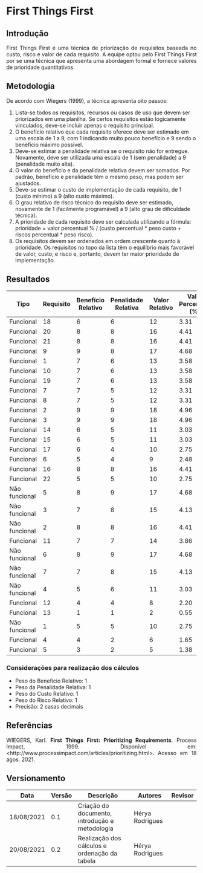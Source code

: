 # First Things First

## Introdução
<p align="justify">First Things First é uma técnica de priorização de requisitos baseada no custo, risco e valor de cada requisito. A equipe optou pelo First Things First por se uma técnica que apresenta uma abordagem formal e fornece valores de prioridade quantitativos.</p>

## Metodologia
<p align="justify">De acordo com Wiegers (1999), a técnica apresenta oito passos: </p>

1. Lista-se todos os requisitos, recursos ou casos de uso que devem ser priorizados em uma planilha. Se certos requisitos estão logicamente vinculados, deve-se incluir apenas o requisito principal.
2. O benefício relativo que cada requisito oferece deve ser estimado em uma escala de 1 a 9, com 1 indicando muito pouco benefício e 9 sendo o benefício máximo possível.
3. Deve-se estimar a penalidade relativa se o requisito não for entregue. Novamente, deve ser utilizada uma escala de 1 (sem penalidade) a 9 (penalidade muito alta).
4. O valor do benefício e da penalidade relativa devem ser somados. Por padrão, benefício e penalidade têm o mesmo peso, mas podem ser ajustados.
5. Deve-se estimar o custo de implementação de cada requisito, de 1 (custo mínimo) a 9 (alto custo máximo).
6. O grau relativo de risco técnico do requisito deve ser estimado, novamente de 1 (facilmente programável) a 9 (alto grau de dificuldade técnica).
7. A prioridade de cada requisito deve ser calculada utilizando a fórmula: prioridade = valor percentual %  / (custo percentual * peso custo + riscos percentual * peso risco).
8. Os requisitos devem ser ordenados em ordem crescente quanto à prioridade. Os requisitos no topo da lista têm o equilíbrio mais favorável de valor, custo, e risco e, portanto, devem ter maior prioridade de implementação.

## Resultados

| Tipo | Requisito | Benefício Relativo | Penalidade Relativa | Valor Relativo | Valor Percentual (%) | Custo Relativo | Custo Percentual (%) | Risco Relativo | Risco Percentual (%) | Prioridade |
| ---- | ---- | ---- | ---- | ---- | ---- | ---- | ---- | ---- | ---- | ---- |
|Funcional    | 18 | 6 | 6 | 12 | 3.31 | 1 | 1.05 | 1 | 1.12 | 1.53
|Funcional    | 20 | 8 | 8 | 16 | 4.41 | 2 | 2.11 | 2 | 2.25 | 1.01
|Funcional    | 21 | 8 | 8 | 16 | 4.41 | 2 | 2.11 | 2 | 2.25 | 1.01
|Funcional    | 9  | 9 | 8 | 17 | 4.68 | 3 | 3.16 | 2 | 2.25 | 0.87
|Funcional    | 1  | 7 | 6 | 13 | 3.58 | 2 | 2.11 | 2 | 2.25 | 0.82
|Funcional    | 10 | 7 | 6 | 13 | 3.58 | 2 | 2.11 | 2 | 2.25 | 0.82
|Funcional    | 19 | 7 | 6 | 13 | 3.58 | 2 | 2.11 | 2 | 2.25 | 0.82
|Funcional    | 7  | 7 | 5 | 12 |3.31  | 2 | 2.11 | 2 | 2.25 | 0.76 
|Funcional    | 8  | 7 | 5 | 12 |3.31  | 2 | 2.11 | 2 | 2.25 | 0.76 
|Funcional    | 2  | 9 | 9 | 18 | 4.96 | 3 | 3.16 | 3 | 3.37 | 0.76
|Funcional    | 3  | 9 | 9 | 18 | 4.96 | 3 | 3.16 | 3 | 3.37 | 0.76
|Funcional    | 14 | 6 | 5 | 11 | 3.03 | 2 | 2.11 | 2 | 2.25 | 0.69
|Funcional    | 15 | 6 | 5 | 11 | 3.03 | 2 | 2.11 | 2 | 2.25 | 0.69
|Funcional    | 17 | 6 | 4 | 10 | 2.75 | 2 | 2.11 | 2 | 2.25 | 0.63
|Funcional    | 6  | 5 | 4 | 9  | 2.48 | 2 | 2.11 | 2 | 2.25 | 0.57 
|Funcional    | 16 | 8 | 8 | 16 | 4.41 | 4 | 4.21 | 4 | 4.49 | 0.51
|Funcional    | 22 | 5 | 5 | 10 | 2.75 | 3 | 3.16 | 2 | 2.25 | 0.51
|Não funcional| 5  | 8 | 9 | 17 | 4.68 | 5 | 5.26 | 4 | 4.49 | 0.48
|Não funcional| 3  | 7 | 8 | 15 | 4.13 | 5 | 5.26 | 4 | 4.49 | 0.42
|Não funcional| 2  | 8 | 8 | 16 | 4.41 | 5 | 5.26 | 5 | 5.62 | 0.41
|Funcional    | 11 | 7 | 7 | 14 | 3.86 | 5 | 5.26 | 4 | 4.49 | 0.40
|Não funcional| 6  | 8 | 9 | 17 | 4.68 | 6 | 6.32 | 5 | 5.62 | 0.39
|Não funcional| 7  | 7 | 8 | 15 | 4.13 | 6 | 6.32 | 5 | 5.62 | 0.35
|Não funcional| 4  | 5 | 6 | 11 | 3.03 | 5 | 5.26 | 4 | 4.49 | 0.31
|Funcional    | 12 | 4 | 4 | 8  | 2.20 | 4 | 4.21 | 4 | 4.49 | 0.25
|Funcional    | 13 | 1 | 1 | 2  | 0.55 | 1 | 1.05 | 1 | 1.12 | 0.25
|Não funcional| 1  | 5 | 5 | 10 | 2.75 | 5 | 5.26 | 5 | 5.62 | 0.25
|Funcional    | 4  | 4 | 2 | 6  | 1.65 | 3 | 3.16 | 4 | 4.49 | 0.21
|Funcional    | 5  | 3 | 2 | 5  | 1.38 | 6 | 6.32 | 7 | 7.87 | 0.10


### Considerações para realização dos cálculos
* Peso do Benefício Relativo: 1
* Peso da Penalidade Relativa: 1
* Peso do Custo Relativo: 1
* Peso do Risco Relativo: 1
* Precisão: 2 casas decimais


## Referências
<p align="justify">WIEGERS, Karl. <b>First Things First: Prioritizing Requirements</b>. Process Impact, 1999. Disponível em: <<a>http://www.processimpact.com/articles/prioritizing.html</a>>. Acesso em 18 agos. 2021.</p>

## Versionamento

| Data       | Versão | Descrição                                       | Autores          | Revisor          |
| ---------- | ------ | ---------------------------------------------   | ---------------- | ---------------- |
| 18/08/2021 |  0.1   | Criação do documento, introdução e metodologia  | Hérya Rodrigues  |                  |
| 20/08/2021 |  0.2   | Realização dos cálculos e ordenação da tabela   | Hérya Rodrigues  |                  |
